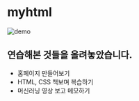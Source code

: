 # myhtml
![demo](./홈페이지%20만들기/쇼핑몰(고수현)/image/pinlfoot.gif)
## 연습해본 것들을 올려놓았습니다.

  - 홈페이지 만들어보기
  - HTML, CSS 책보며 복습하기
  - 머신러닝 영상 보고 메모하기

